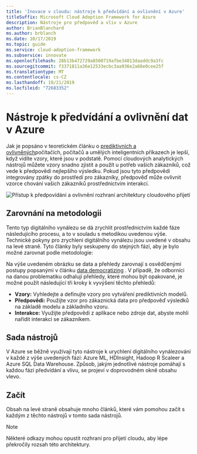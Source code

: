 ```yaml
---
title: 'Inovace v cloudu: nástroje k předvídání a ovlivnění v Azure'
titleSuffix: Microsoft Cloud Adoption Framework for Azure
description: Nástroje pro předpověď a vliv v Azure
author: BrianBlanchard
ms.author: brblanch
ms.date: 10/17/2019
ms.topic: guide
ms.service: cloud-adoption-framework
ms.subservice: innovate
ms.openlocfilehash: 28b13b472729a8500719afbe34013daaddc9a3fc
ms.sourcegitcommit: f3371811a36e12533ecbc3aa936e2a68e0cee25f
ms.translationtype: MT
ms.contentlocale: cs-CZ
ms.lasthandoff: 10/21/2019
ms.locfileid: "72683352"
---
```

# <a name="tools-to-predict-and-influence-data-in-azure"></a>Nástroje k předvídání a ovlivnění dat v Azure

Jak je popsáno v teoretickém článku o [prediktivních a ovlivněných](../considerations/predict.md)počítačích, počítačů a umělých inteligentních příkazech je lepší, když vidíte vzory, které jsou v podstatě. Pomocí cloudových analytických nástrojů můžete vzory snadno zjistit a použít u potřeb vašich zákazníků, což vede k předpovědi nejlepšího výsledku. Pokud jsou tyto předpovědi integrovány zpátky do prostředí pro zákazníky, předpověď může ovlivnit vzorce chování vašich zákazníků prostřednictvím interakcí.

![Přístup k předpovídání a ovlivnění rozhraní architektury cloudového přijetí](../../_images/innovate/predict-and-influence.png)

## <a name="alignment-to-the-methodology"></a>Zarovnání na metodologii

Tento typ digitálního vynálezu se dá zrychlit prostřednictvím každé fáze následujícího procesu, a to v souladu s metodikou uvedenou výše. Technické pokyny pro zrychlení digitálního vynálezu jsou uvedené v obsahu na levé straně. Tyto články byly seskupeny do stejných fází, aby je bylo možné zarovnat podle metodologie:

Na výše uvedeném obrázku se data a přehledy zarovnají s osvědčenými postupy popsanými v článku [data democratizing](./data.md) . V případě, že odborníci na danou problematiku odhalují přehledy, které mohou být opakované, je možné použít následující tři kroky k vyvýšení těchto přehledů:

- **Vzory:** Vyhledejte a definujte vzory pro vytváření prediktivních modelů.
- **Předpovědi:** Použijte vzor pro zákaznická data pro předpověď výsledků na základě modelu a základního vzoru.
- **Interakce:** Využijte předpovědi z aplikace nebo zdroje dat, abyste mohli nařídit interakci se zákazníkem.

## <a name="toolchain"></a>Sada nástrojů

V Azure se běžně využívají tyto nástroje k urychlení digitálního vynálezování v každé z výše uvedených fází: Azure ML, HDInsight, Hadoop R Scaleer a Azure SQL Data Warehouse. Způsob, jakým jednotlivé nástroje pomáhají s každou fází předvídání a vlivu, se projeví v doprovodném okně obsahu vlevo.

## <a name="get-started"></a>Začít

Obsah na levé straně obsahuje mnoho článků, které vám pomohou začít s každým z těchto nástrojů v tomto sada nástrojů.

> [!NOTE]
> Některé odkazy mohou opustit rozhraní pro přijetí cloudu, aby lépe překročily rozsah této architektury.
